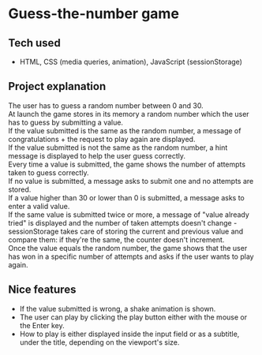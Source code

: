 # Guess-the-number game

## Tech used

- HTML, CSS (media queries, animation), JavaScript (sessionStorage)

## Project explanation

The user has to guess a random number between 0 and 30. <br />
At launch the game stores in its memory a random number which the user has to guess by submitting a value. <br />
If the value submitted is the same as the random number, a message of congratulations + the request to play again are displayed. <br />
If the value submitted is not the same as the random number, a hint message is displayed to help the user guess correctly. <br />
Every time a value is submitted, the game shows the number of attempts taken to guess correctly. <br />
If no value is submitted, a message asks to submit one and no attempts are stored. <br />
If a value higher than 30 or lower than 0 is submitted, a message asks to enter a valid value. <br />
If the same value is submitted twice or more, a message of "value already tried" is displayed and the number of taken attempts doesn't change - sessionStorage takes care of storing the current and previous value and compare them: if they're the same, the counter doesn't increment. <br />
Once the value equals the random number, the game shows that the user has won in a specific number of attempts and asks if the user wants to play again. <br />

## Nice features

- If the value submitted is wrong, a shake animation is shown.
- The user can play by clicking the play button either with the mouse or the Enter key.
- How to play is either displayed inside the input field or as a subtitle, under the title, depending on the viewport's size.
